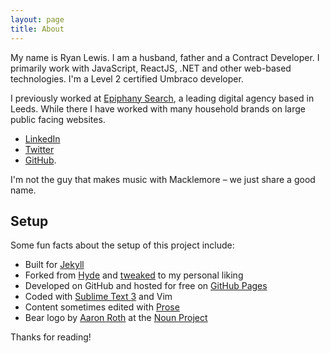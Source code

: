 ```yaml
---
layout: page
title: About
---
```


My name is Ryan Lewis. I am a husband, father and a Contract Developer. I primarily work with JavaScript, ReactJS, .NET and other web-based technologies. I'm a Level 2 certified Umbraco developer.

I previously worked at [Epiphany Search](http://www.epiphanysearch.co.uk), a leading digital agency based in Leeds. While there I have worked with many household brands on large public facing websites.

* [LinkedIn](https://www.linkedin.com/in/ryan-lewis)
* [Twitter](https://twitter.com/wpyz)
* [GitHub](https://github.com/ryanlewis).

I'm not the guy that makes music with Macklemore &ndash; we just share a good name.

## Setup

Some fun facts about the setup of this project include:

* Built for [Jekyll](http://jekyllrb.com)
* Forked from [Hyde](https://github.com/poole/hyde) and [tweaked](http://github.com/ryanlewis/ryanlewis.github.io) to my personal liking
* Developed on GitHub and hosted for free on [GitHub Pages](https://pages.github.com)
* Coded with [Sublime Text 3](http://sublimetext.com) and Vim
* Content sometimes edited with [Prose](http://prose.io)
* Bear logo by [Aaron Roth](https://thenounproject.com/aaronroth4/) at the [Noun Project](https://thenounproject.com/)

Thanks for reading!
